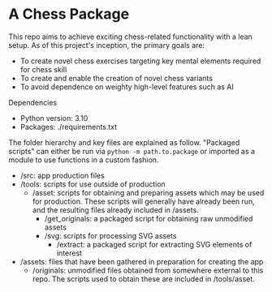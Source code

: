 # A Chess Package

This repo aims to achieve exciting chess-related functionality with a lean setup. As of this project's inception, the primary goals are:
* To create novel chess exercises targeting key mental elements required for chess skill
* To create and enable the creation of novel chess variants
* To avoid dependence on weighty high-level features such as AI

Dependencies
* Python version: 3.10
* Packages: ./requirements.txt

The folder hierarchy and key files are explained as follow. "Packaged scripts" can either be run via `python -m path.to.package` or imported as a module to use functions in a custom fashion.
* /src: app production files
* /tools: scripts for use outside of production
	* /asset: scripts for obtaining and preparing assets which may be used for production. These scripts will generally have already been run, and the resulting files already included in /assets.
		* /get_originals: a packaged script for obtaining raw unmodified assets
		* /svg: scripts for processing SVG assets
			* /extract: a packaged script for extracting SVG elements of interest
* /assets: files that have been gathered in preparation for creating the app
	* /originals: unmodified files obtained from somewhere external to this repo. The scripts used to obtain these are included in /tools/asset.
